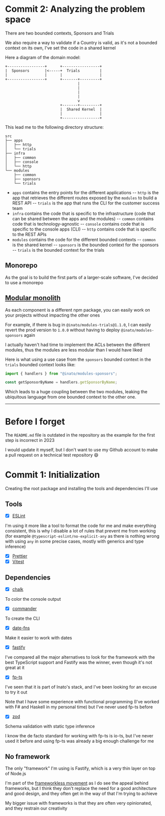 # Commit 2: Analyzing the problem space

There are two bounded contexts, Sponsors and Trials

We also require a way to validate if a Country is valid, as it's not a bounded context on its own,
I've set the code in a shared kernel

Here a diagram of the domain model:

```
+-----------------+      +-----------------+
|  Sponsors       |<-----+  Trials         |
|                 |      |                 |
+-----------------+      +-------+---------+
                                 |
                                 |
                                 |
                                 |
                                 v
                         +-------+---------+
                         |  Shared Kernel  |
                         |                 |
                         +-----------------+
```

This lead me to the following directory structure:

```
src
├── apps
│   ├── http
│   └── trials
├── infra
│   ├── common
│   ├── console
│   └── http
└── modules
    ├── common
    ├── sponsors
    └── trials
```

- `apps` contains the entry points for the different applications -- `http` is the app that
  retrieves the different routes exposed by the `modules` to build a REST API -- `trials` is the app
  that runs the CLI for the customer success team
- `infra` contains the code that is specific to the infrastructure (code that can be shared between
  the apps and the modules) -- `common` contains code that is technology-agnostic -- `console`
  contains code that is specific to the console apps (CLI) -- `http` contains code that is specific
  to the REST APIs
- `modules` contains the code for the different bounded contexts -- `common` is the shared kernel --
  `sponsors` is the bounded context for the sponsors -- `trials` is the bounded context for the
  trials

## Monorepo

As the goal is to build the first parts of a larger-scale software, I've decided to use a monorepo

## [Modular monolith](https://www.youtube.com/watch?v=5OjqD-ow8GE)

As each component is a different npm package, you can easily work on your projects without impacting
the other ones

For example, if there is bug in `@inato/modules-trials@1.1.0`, I can easily revert the prod version
to `1.0.0` without having to deploy `@inato/modules-sponsors` again

I actually haven't had time to implement the ACLs between the different modules, thus the modules
are less modular than I would have liked

Here is what using a use case from the `sponsors` bounded context in the `trials` bounded context
looks like:

```typescript
import { handlers } from "@inato/modules-sponsors";

const getSponsorByName = handlers.getSponsorByName;
```

Which leads to a huge coupling between the two modules, leaking the ubiquitous language from one
bounded context to the other one.

---

# Before I forget

The `README.md` file is outdated in the repository as the example for the first step is incorrect in
2023

I would update it myself, but I don't want to use my Github account to make a pull request on a
technical test repository 😄

# Commit 1: Initialization

Creating the root package and installing the tools and dependencies I'll use

## Tools

- [x] [ESLint](https://eslint.org/)

I'm using it more like a tool to format the code for me and make everything consistent, this is why
I disable a lot of rules that prevent me from working (for example
`@typescript-eslint/no-explicit-any` as there is nothing wrong with using `any` in some precise
cases, mostly with generics and type inference)

- [x] [Prettier](https://prettier.io/)
- [x] [Vitest](https://vitest.dev/)

## Dependencies

- [x] [chalk](https://www.npmjs.com/package/chalk)

To color the console output

- [x] [commander](https://www.npmjs.com/package/commander)

To create the CLI

- [x] [date-fns](https://www.npmjs.com/package/date-fns)

Make it easier to work with dates

- [x] [fastify](https://www.npmjs.com/package/fastify)

I've compared all the major alternatives to look for the framework with the best TypeScript support
and Fastify was the winner, even though it's not great at it

- [x] [fp-ts](https://www.npmjs.com/package/fp-ts)

I've seen that it is part of Inato's stack, and I've been looking for an excuse to try it out

Note that I have some experience with functional programming (I've worked with F# and Haskell in my
personal time) but I've never used fp-ts before

- [x] [zod](https://www.npmjs.com/package/zod)

Schema validation with static type inference

I know the de facto standard for working with fp-ts is io-ts, but I've never used it before and
using fp-ts was already a big enough challenge for me

## No framework

The only "framework" I'm using is Fastify, which is a very thin layer on top of Node.js

I'm part of the [frameworkless movement](https://frameworklessmovement.org/) as I do see the appeal
behind frameworks, but I think they don't replace the need for a good architecture and good design,
and they often get in the way of that I'm trying to achieve

My bigger issue with frameworks is that they are often very opinionated, and they restrain our
creativity